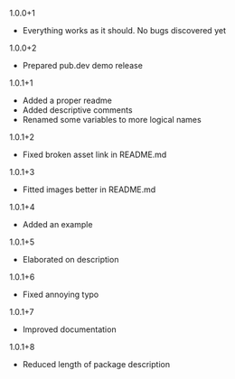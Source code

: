 1.0.0+1

* Everything works as it should. No bugs discovered yet

1.0.0+2

* Prepared pub.dev demo release

1.0.1+1

* Added a proper readme
* Added descriptive comments
* Renamed some variables to more logical names

1.0.1+2

* Fixed broken asset link in README.md

1.0.1+3

* Fitted images better in README.md

1.0.1+4

* Added an example

1.0.1+5

* Elaborated on description

1.0.1+6

* Fixed annoying typo

1.0.1+7

* Improved documentation

1.0.1+8

* Reduced length of package description